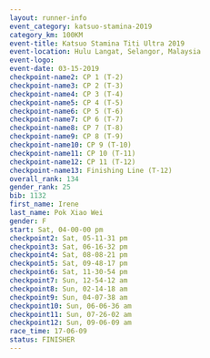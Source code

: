 ```yaml
---
layout: runner-info 
event_category: katsuo-stamina-2019 
category_km: 100KM 
event-title: Katsuo Stamina Titi Ultra 2019 
event-location: Hulu Langat, Selangor, Malaysia 
event-logo: 
event-date: 03-15-2019 
checkpoint-name2: CP 1 (T-2) 
checkpoint-name3: CP 2 (T-3) 
checkpoint-name4: CP 3 (T-4) 
checkpoint-name5: CP 4 (T-5) 
checkpoint-name6: CP 5 (T-6) 
checkpoint-name7: CP 6 (T-7) 
checkpoint-name8: CP 7 (T-8) 
checkpoint-name9: CP 8 (T-9) 
checkpoint-name10: CP 9 (T-10) 
checkpoint-name11: CP 10 (T-11) 
checkpoint-name12: CP 11 (T-12) 
checkpoint-name13: Finishing Line (T-12) 
overall_rank: 134
gender_rank: 25
bib: 1132
first_name: Irene
last_name: Pok Xiao Wei
gender: F
start: Sat, 04-00-00 pm
checkpoint2: Sat, 05-11-31 pm
checkpoint3: Sat, 06-16-32 pm
checkpoint4: Sat, 08-08-21 pm
checkpoint5: Sat, 09-48-17 pm
checkpoint6: Sat, 11-30-54 pm
checkpoint7: Sun, 12-54-12 am
checkpoint8: Sun, 02-14-18 am
checkpoint9: Sun, 04-07-38 am
checkpoint10: Sun, 06-06-36 am
checkpoint11: Sun, 07-26-02 am
checkpoint12: Sun, 09-06-09 am
race_time: 17-06-09
status: FINISHER
---
```

